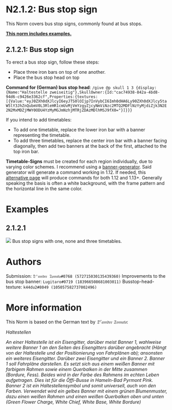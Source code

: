 # N2.1.2: Bus stop sign

This Norm covers bus stop signs, commonly found at bus stops.

**[This norm includes examples.](#examples)**

## 2.1.2.1: Bus stop sign

To erect a bus stop sign, follow these steps:
* Place three iron bars on top of one another.
* Place the bus stop head on top

**Command for (German) bus stop head**: `/give @p skull 1 3 {display:{Name:"Haltestelle zweiseitig"},SkullOwner:{Id:"cac74938-842a-4bd8-94d6-c9426e3362cf",Properties:{textures:[{Value:"eyJ0ZXh0dXJlcyI6eyJTS0lOIjp7InVybCI6Imh0dHA6Ly90ZXh0dXJlcy5taW5lY3JhZnQubmV0L3RleHR1cmUvMjVmYzgyZjcyNmViNzc2MTQ2MDFlNzYyMjdiZjk3N2E2N2MxMDZjMWY0ODU4YzMyMGJmNzhjMTRjZDAzMDlhMSJ9fX0="}]}}}`

If you intend to add timetables:

* To add one timetable, replace the lower iron bar with a banner representing the timetable.
* To add three timetables, replace the center iron bar with a banner facing diagonally, then add two banners at the back of the first, attached to the top iron bar.

**Timetable-Signs** must be created for each region individually, due to varying color schemes. I recommend using a [banner-generator](https://www.needcoolshoes.com/banner). Said generator will generate a command working in 1.12. If needed, this [alternative page](https://minecraft.tools/en/banner.php) will produce commands for both 1.12 and 1.13+.
Generally speaking the basis is often a white background, with the frame pattern and the horizontal line in the same color.

# Examples

## 2.1.2.1

![](https://cdn.discordapp.com/attachments/702537093527765083/703722199256662066/2020-04-25_23_40_39-Minecraft_1.15.2_-_Singleplayer.png)
Bus stop signs with one, none and three timetables.

# Authors

Submission: `𝔇'𝔞𝔪𝔡𝔯𝔢 𝔗𝔬𝔪𝔞𝔱𝔬#0768 (572715030135439360)`
Improvements to the bus stop banner: `Lugitaro#0719 (183966508681003011)`
Busstop-head-texture: `k44du2#8049 (105057582737002496)`

# More information

This Norm is based on the German text by _𝔇'𝔞𝔪𝔡𝔯𝔢 𝔗𝔬𝔪𝔞𝔱𝔬_:

_Haltestellen_

_An einer Haltestelle ist ein Eisengitter, darüber meist Banner 1, wahlweise weitere Banner 1 an den Seiten des Eisengitters darüber angebracht (Hängt von der Haltestelle und der Positionierung von Fahrplänen ab); ansonsten ein weiteres Eisengitter. Darüber zwei Eisengitter und ein Banner 2.
Banner 1 soll Fahrpläne darstellen. Es setzt sich aus einem weißen Banner mit farbigem Rahmen sowie einem Querbalken in der Mitte zusammen (Bordure, Fess). Beides wird in der Farbe des Rahmens im echten Leben aufgetragen. Dies ist für die Öffi-Busse in Hameln-Bad Pyrmont Pink.
Banner 2 ist ein Haltestellensymbol und somit universell, auch von den Farben. Verwendet wird ein gelbes Banner mit einem grünen Blumenmuster, dazu einen weißen Rahmen und einen weißen Querbalken oben und unten (Green Flower Charge, White Chief, White Base, White Bordure)_